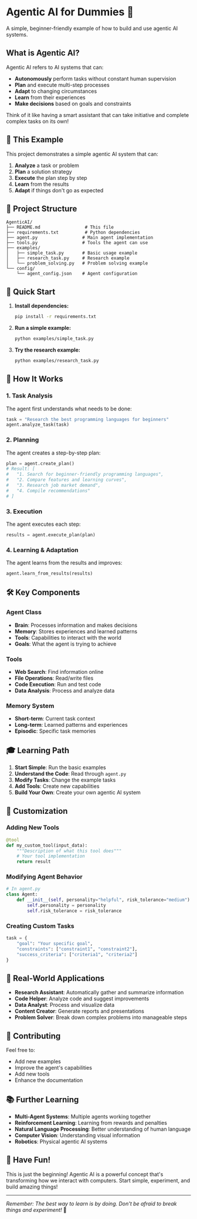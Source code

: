 # Agentic AI for Dummies 🚀

A simple, beginner-friendly example of how to build and use agentic AI systems.

## What is Agentic AI?

Agentic AI refers to AI systems that can:
- **Autonomously** perform tasks without constant human supervision
- **Plan** and execute multi-step processes
- **Adapt** to changing circumstances
- **Learn** from their experiences
- **Make decisions** based on goals and constraints

Think of it like having a smart assistant that can take initiative and complete complex tasks on its own!

## 🎯 This Example

This project demonstrates a simple agentic AI system that can:
1. **Analyze** a task or problem
2. **Plan** a solution strategy
3. **Execute** the plan step by step
4. **Learn** from the results
5. **Adapt** if things don't go as expected

## 📁 Project Structure

```
AgenticAI/
├── README.md                 # This file
├── requirements.txt          # Python dependencies
├── agent.py                 # Main agent implementation
├── tools.py                 # Tools the agent can use
├── examples/
│   ├── simple_task.py       # Basic usage example
│   ├── research_task.py     # Research example
│   └── problem_solving.py   # Problem solving example
└── config/
    └── agent_config.json    # Agent configuration
```

## 🚀 Quick Start

1. **Install dependencies:**
   ```bash
   pip install -r requirements.txt
   ```

2. **Run a simple example:**
   ```bash
   python examples/simple_task.py
   ```

3. **Try the research example:**
   ```bash
   python examples/research_task.py
   ```

## 🧠 How It Works

### 1. **Task Analysis**
The agent first understands what needs to be done:
```python
task = "Research the best programming languages for beginners"
agent.analyze_task(task)
```

### 2. **Planning**
The agent creates a step-by-step plan:
```python
plan = agent.create_plan()
# Result: [
#   "1. Search for beginner-friendly programming languages",
#   "2. Compare features and learning curves",
#   "3. Research job market demand",
#   "4. Compile recommendations"
# ]
```

### 3. **Execution**
The agent executes each step:
```python
results = agent.execute_plan(plan)
```

### 4. **Learning & Adaptation**
The agent learns from the results and improves:
```python
agent.learn_from_results(results)
```

## 🛠️ Key Components

### Agent Class
- **Brain**: Processes information and makes decisions
- **Memory**: Stores experiences and learned patterns
- **Tools**: Capabilities to interact with the world
- **Goals**: What the agent is trying to achieve

### Tools
- **Web Search**: Find information online
- **File Operations**: Read/write files
- **Code Execution**: Run and test code
- **Data Analysis**: Process and analyze data

### Memory System
- **Short-term**: Current task context
- **Long-term**: Learned patterns and experiences
- **Episodic**: Specific task memories

## 🎓 Learning Path

1. **Start Simple**: Run the basic examples
2. **Understand the Code**: Read through `agent.py`
3. **Modify Tasks**: Change the example tasks
4. **Add Tools**: Create new capabilities
5. **Build Your Own**: Create your own agentic AI system

## 🔧 Customization

### Adding New Tools
```python
@tool
def my_custom_tool(input_data):
    """Description of what this tool does"""
    # Your tool implementation
    return result
```

### Modifying Agent Behavior
```python
# In agent.py
class Agent:
    def __init__(self, personality="helpful", risk_tolerance="medium"):
        self.personality = personality
        self.risk_tolerance = risk_tolerance
```

### Creating Custom Tasks
```python
task = {
    "goal": "Your specific goal",
    "constraints": ["constraint1", "constraint2"],
    "success_criteria": ["criteria1", "criteria2"]
}
```

## 🎯 Real-World Applications

- **Research Assistant**: Automatically gather and summarize information
- **Code Helper**: Analyze code and suggest improvements
- **Data Analyst**: Process and visualize data
- **Content Creator**: Generate reports and presentations
- **Problem Solver**: Break down complex problems into manageable steps

## 🤝 Contributing

Feel free to:
- Add new examples
- Improve the agent's capabilities
- Add new tools
- Enhance the documentation

## 📚 Further Learning

- **Multi-Agent Systems**: Multiple agents working together
- **Reinforcement Learning**: Learning from rewards and penalties
- **Natural Language Processing**: Better understanding of human language
- **Computer Vision**: Understanding visual information
- **Robotics**: Physical agentic AI systems

## 🎉 Have Fun!

This is just the beginning! Agentic AI is a powerful concept that's transforming how we interact with computers. Start simple, experiment, and build amazing things!

---

*Remember: The best way to learn is by doing. Don't be afraid to break things and experiment!* 🚀 